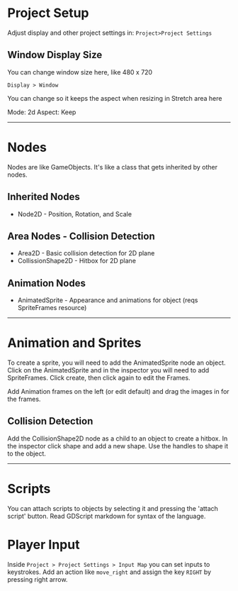 # Project Setup
Adjust display and other project settings in:
`Project>Project Settings`

## Window Display Size
You can change window size here, like 480 x 720

`Display > Window`

You can change so it keeps the aspect when resizing in Stretch area here

Mode: 2d
Aspect: Keep

- - - -

# Nodes
Nodes are like GameObjects. It's like a class that gets inherited by other nodes.

## Inherited Nodes

* Node2D - Position, Rotation, and Scale

## Area Nodes - Collision Detection

* Area2D - Basic collision detection for 2D plane
* CollissionShape2D - Hitbox for 2D plane

## Animation Nodes

* AnimatedSprite - Appearance and animations for object (reqs SpriteFrames resource)

- - - -

# Animation and Sprites
To create a sprite, you will need to add the AnimatedSprite node an object.
Click on the AnimatedSprite and in the inspector you will need to add SpriteFrames. Click create, then click again to edit the Frames.

Add Animation frames on the left (or edit default) and drag the images in for the frames.

## Collision Detection
Add the CollisionShape2D node as a child to an object to create a hitbox.
In the inspector click shape and add a new shape. Use the handles to shape it to the object.

- - - -

# Scripts
You can attach scripts to objects by selecting it and pressing the 'attach script' button. Read GDScript markdown for syntax of the language.

# Player Input
Inside `Project > Project Settings > Input Map` you can set inputs to keystrokes. Add an action like `move_right` and assign the key `RIGHT` by pressing right arrow.  